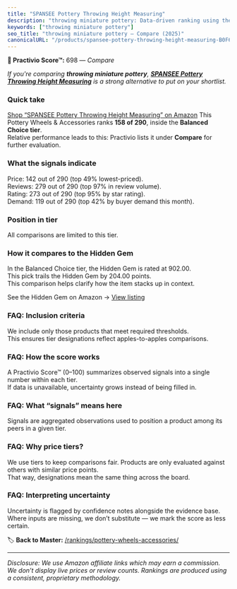 ```yaml
---
title: "SPANSEE Pottery Throwing Height Measuring"
description: "throwing miniature pottery: Data-driven ranking using the Practivio Score™. Positioned by quality, value, demand, findability, momentum."
keywords: ["throwing miniature pottery"]
seo_title: "throwing miniature pottery — Compare (2025)"
canonicalURL: "/products/spansee-pottery-throwing-height-measuring-B0F6MSHHDQ/"
---
```


**🛒 Practivio Score™:** 698 — _Compare_


*If you're comparing **throwing miniature pottery**, **[SPANSEE Pottery Throwing Height Measuring](https://www.amazon.com/dp/B0F6MSHHDQ?tag=practivio-20)** is a strong alternative to put on your shortlist.*
### Quick take
[Shop “SPANSEE Pottery Throwing Height Measuring” on Amazon](https://www.amazon.com/dp/B0F6MSHHDQ?tag=practivio-20)
This Pottery Wheels & Accessories ranks **158 of 290**, inside the **Balanced Choice tier**.  
Relative performance leads to this: Practivio lists it under **Compare** for further evaluation.

### What the signals indicate
Price: 142 out of 290 (top 49% lowest-priced).  
Reviews: 279 out of 290 (top 97% in review volume).  
Rating: 273 out of 290 (top 95% by star rating).  
Demand: 119 out of 290 (top 42% by buyer demand this month).

### Position in tier
All comparisons are limited to this tier.

### How it compares to the Hidden Gem
In the Balanced Choice tier, the Hidden Gem is rated at 902.00.  
This pick trails the Hidden Gem by 204.00 points.  
This comparison helps clarify how the item stacks up in context.  

See the Hidden Gem on Amazon → [View listing](https://www.amazon.com/dp/B07N64DQ9J?tag=practivio-20)

### FAQ: Inclusion criteria
We include only those products that meet required thresholds.  
This ensures tier designations reflect apples-to-apples comparisons.

### FAQ: How the score works
A Practivio Score™ (0–100) summarizes observed signals into a single number within each tier.  
If data is unavailable, uncertainty grows instead of being filled in.

### FAQ: What “signals” means here
Signals are aggregated observations used to position a product among its peers in a given tier.

### FAQ: Why price tiers?
We use tiers to keep comparisons fair. Products are only evaluated against others with similar price points.  
That way, designations mean the same thing across the board.

### FAQ: Interpreting uncertainty
Uncertainty is flagged by confidence notes alongside the evidence base.  
Where inputs are missing, we don’t substitute — we mark the score as less certain.

<!-- Missing template for Compare/CompareWithinPriceClass -->


🏷️ **Back to Master:** [/rankings/pottery-wheels-accessories/](/rankings/pottery-wheels-accessories/)

---
_Disclosure: We use Amazon affiliate links which may earn a commission. We don’t display live prices or review counts. Rankings are produced using a consistent, proprietary methodology._
